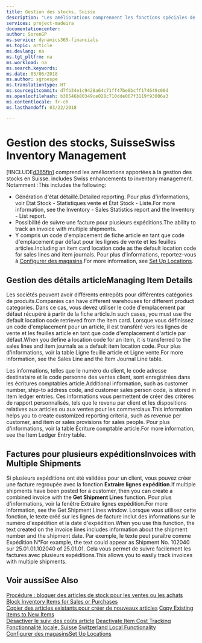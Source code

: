 ```yaml
---
title: Gestion des stocks, Suisse
description: "Les améliorations comprennent les fonctions spéciales de gestion des stocks en Suisse."
services: project-madeira
documentationcenter: 
author: SorenGP
ms.service: dynamics365-financials
ms.topic: article
ms.devlang: na
ms.tgt_pltfrm: na
ms.workload: na
ms.search.keywords: 
ms.date: 03/06/2018
ms.author: sgroespe
ms.translationtype: HT
ms.sourcegitcommit: d7fb34e1c9428a64c71ff47be8bcff174649c00d
ms.openlocfilehash: b30546b80349ce028c710dde067f3119f93006a3
ms.contentlocale: fr-ch
ms.lasthandoff: 03/22/2018

---
```

# <a name="swiss-inventory-management"></a><span data-ttu-id="33dfc-103">Gestion des stocks, Suisse</span><span class="sxs-lookup"><span data-stu-id="33dfc-103">Swiss Inventory Management</span></span>
[!INCLUDE[d365fin](../../includes/d365fin_md.md)]<span data-ttu-id="33dfc-104"> comprend les améliorations apportées à la gestion des stocks en Suisse.</span><span class="sxs-lookup"><span data-stu-id="33dfc-104"> includes Swiss enhancements to inventory management.</span></span> <span data-ttu-id="33dfc-105">Notamment :</span><span class="sxs-lookup"><span data-stu-id="33dfc-105">This includes the following:</span></span>  

- <span data-ttu-id="33dfc-106">Génération d'état détaillé.</span><span class="sxs-lookup"><span data-stu-id="33dfc-106">Detailed reporting.</span></span>  <span data-ttu-id="33dfc-107">Pour plus d'informations, voir État Stock - Statistiques vente et État Stock - Liste.</span><span class="sxs-lookup"><span data-stu-id="33dfc-107">For more information, see the Inventory - Sales Statistics report and the Inventory - List report.</span></span>  
- <span data-ttu-id="33dfc-108">Possibilité de suivre une facture pour plusieurs expéditions.</span><span class="sxs-lookup"><span data-stu-id="33dfc-108">The ability to track an invoice with multiple shipments.</span></span>  
- <span data-ttu-id="33dfc-109">Y compris un code d'emplacement de fiche article en tant que code d'emplacement par défaut pour les lignes de vente et les feuilles articles.</span><span class="sxs-lookup"><span data-stu-id="33dfc-109">Including an item card location code as the default location code for sales lines and item journals.</span></span> <span data-ttu-id="33dfc-110">Pour plus d'informations, reportez-vous à [Configurer des magasins](../../inventory-how-setup-locations.md).</span><span class="sxs-lookup"><span data-stu-id="33dfc-110">For more information, see [Set Up Locations](../../inventory-how-setup-locations.md).</span></span> 

## <a name="managing-item-details"></a><span data-ttu-id="33dfc-111">Gestion des détails article</span><span class="sxs-lookup"><span data-stu-id="33dfc-111">Managing Item Details</span></span>  
<span data-ttu-id="33dfc-112">Les sociétés peuvent avoir différents entrepôts pour différentes catégories de produits.</span><span class="sxs-lookup"><span data-stu-id="33dfc-112">Companies can have different warehouses for different product categories.</span></span> <span data-ttu-id="33dfc-113">Dans ce cas, vous devez utiliser le code d'emplacement par défaut récupéré à partir de la fiche article.</span><span class="sxs-lookup"><span data-stu-id="33dfc-113">In such cases, you must use the default location code retrieved from the item card.</span></span> <span data-ttu-id="33dfc-114">Lorsque vous définissez un code d'emplacement pour un article, il est transféré vers les lignes de vente et les feuilles article en tant que code d'emplacement d'article par défaut.</span><span class="sxs-lookup"><span data-stu-id="33dfc-114">When you define a location code for an item, it is transferred to the sales lines and item journals as a default item location code.</span></span> <span data-ttu-id="33dfc-115">Pour plus d'informations, voir la table Ligne feuille article et Ligne vente.</span><span class="sxs-lookup"><span data-stu-id="33dfc-115">For more information, see the Sales Line and the Item Journal Line table.</span></span>  

<span data-ttu-id="33dfc-116">Les informations, telles que le numéro du client, le code adresse destinataire et le code personne des ventes client, sont enregistrées dans les écritures comptables article.</span><span class="sxs-lookup"><span data-stu-id="33dfc-116">Additional information, such as customer number, ship-to address code, and customer sales person code, is stored in item ledger entries.</span></span> <span data-ttu-id="33dfc-117">Ces informations vous permettent de créer des critères de rapport personnalisés, tels que le revenu par client et les dispositions relatives aux articles ou aux ventes pour les commerciaux.</span><span class="sxs-lookup"><span data-stu-id="33dfc-117">This information helps you to create customized reporting criteria, such as revenue per customer, and item or sales provisions for sales people.</span></span> <span data-ttu-id="33dfc-118">Pour plus d'informations, voir la table Écriture comptable article.</span><span class="sxs-lookup"><span data-stu-id="33dfc-118">For more information, see the Item Ledger Entry table.</span></span>  

## <a name="invoices-with-multiple-shipments"></a><span data-ttu-id="33dfc-119">Factures pour plusieurs expéditions</span><span class="sxs-lookup"><span data-stu-id="33dfc-119">Invoices with Multiple Shipments</span></span>  
<span data-ttu-id="33dfc-120">Si plusieurs expéditions ont été validées pour un client, vous pouvez créer une facture regroupée avec la fonction **Extraire lignes expédition**.</span><span class="sxs-lookup"><span data-stu-id="33dfc-120">If multiple shipments have been posted for a customer, then you can create a combined invoice with the **Get Shipment Lines** function.</span></span> <span data-ttu-id="33dfc-121">Pour plus d'informations, voir la fenêtre Extraire lignes expédition.</span><span class="sxs-lookup"><span data-stu-id="33dfc-121">For more information, see the Get Shipment Lines window.</span></span> <span data-ttu-id="33dfc-122">Lorsque vous utilisez cette fonction, le texte créé sur les lignes de facture inclut des informations sur le numéro d'expédition et la date d'expédition.</span><span class="sxs-lookup"><span data-stu-id="33dfc-122">When you use this function, the text created on the invoice lines includes information about the shipment number and the shipment date.</span></span> <span data-ttu-id="33dfc-123">Par exemple, le texte peut paraître comme Expédition N°</span><span class="sxs-lookup"><span data-stu-id="33dfc-123">For example, the text could appear as Shipment No.</span></span> <span data-ttu-id="33dfc-124">102040 sur 25.01.01.</span><span class="sxs-lookup"><span data-stu-id="33dfc-124">102040 of 25.01.01.</span></span> <span data-ttu-id="33dfc-125">Cela vous permet de suivre facilement les factures avec plusieurs expéditions.</span><span class="sxs-lookup"><span data-stu-id="33dfc-125">This allows you to easily track invoices with multiple shipments.</span></span>  

## <a name="see-also"></a><span data-ttu-id="33dfc-126">Voir aussi</span><span class="sxs-lookup"><span data-stu-id="33dfc-126">See Also</span></span>  
 <span data-ttu-id="33dfc-127">[Procédure : bloquer des articles de stock pour les ventes ou les achats](how-to-block-inventory-items-for-sales-or-purchases.md) </span><span class="sxs-lookup"><span data-stu-id="33dfc-127">[Block Inventory Items for Sales or Purchases](how-to-block-inventory-items-for-sales-or-purchases.md) </span></span>  
 <span data-ttu-id="33dfc-128">[Copier des articles existants pour créer de nouveaux articles](how-to-copy-existing-items-to-new-items.md) </span><span class="sxs-lookup"><span data-stu-id="33dfc-128">[Copy Existing Items to New Items](how-to-copy-existing-items-to-new-items.md) </span></span>  
 <span data-ttu-id="33dfc-129">[Désactiver le suivi des coûts article](how-to-deactivate-item-cost-tracking.md) </span><span class="sxs-lookup"><span data-stu-id="33dfc-129">[Deactivate Item Cost Tracking](how-to-deactivate-item-cost-tracking.md) </span></span>  
 <span data-ttu-id="33dfc-130">[Fonctionnalité locale, Suisse](switzerland-local-functionality.md) </span><span class="sxs-lookup"><span data-stu-id="33dfc-130">[Switzerland Local Functionality](switzerland-local-functionality.md) </span></span>  
 [<span data-ttu-id="33dfc-131">Configurer des magasins</span><span class="sxs-lookup"><span data-stu-id="33dfc-131">Set Up Locations</span></span>](../../inventory-how-setup-locations.md)

